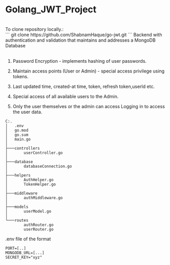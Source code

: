 # Golang_JWT_Project
<br>
To clone repository locally.: <br>
``` 
git clone https://github.com/ShabnamHaque/go-jwt.git
```
Backend with authentication and validation that maintains and addresses a MongoDB Database
<br><br>

1. Password Encryption - implements hashing of user passwords.<br>

2. Maintain access points (User or Admin) - special access privilege using tokens. <br>

3. Last updated time, created-at time, token, refresh token,userId etc. <br>

4. Special access of all available users to the Admin. <br>

5. Only the user themselves or the admin can access Logging in to access the user data. <br>


```
C:.
│   .env
│   go.mod
│   go.sum
│   main.go
│   
├───controllers
│       userController.go
│       
├───database
│       databaseConnection.go
│       
├───helpers
│       AuthHelper.go
│       TokenHelper.go
│
├───middleware
│       authMiddleware.go
│
├───models
│       userModel.go
│
└───routes
        authRouter.go
        userRouter.go
```
        
.env file of the format
```
PORT=[..]
MONGODB_URL=[...]
SECRET_KEY="xyz"
```
